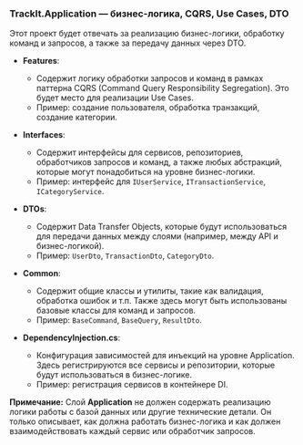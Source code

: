 ### **TrackIt.Application** — бизнес-логика, CQRS, Use Cases, DTO
Этот проект будет отвечать за реализацию бизнес-логики, обработку команд и запросов, а также за передачу данных через DTO.

- **Features**:
    - Содержит логику обработки запросов и команд в рамках паттерна CQRS (Command Query Responsibility Segregation). Это будет место для реализации Use Cases.
    - Пример: создание пользователя, обработка транзакций, создание категории.

- **Interfaces**:
    - Содержит интерфейсы для сервисов, репозиториев, обработчиков запросов и команд, а также любых абстракций, которые могут понадобиться на уровне бизнес-логики.
    - Пример: интерфейс для `IUserService`, `ITransactionService`, `ICategoryService`.

- **DTOs**:
    - Содержит Data Transfer Objects, которые будут использоваться для передачи данных между слоями (например, между API и бизнес-логикой).
    - Пример: `UserDto`, `TransactionDto`, `CategoryDto`.

- **Common**:
    - Содержит общие классы и утилиты, такие как валидация, обработка ошибок и т.п. Также здесь могут быть использованы базовые классы для команд и запросов.
    - Пример: `BaseCommand`, `BaseQuery`, `ResultDto`.

- **DependencyInjection.cs**:
    - Конфигурация зависимостей для инъекций на уровне Application. Здесь регистрируются все сервисы и репозитории, которые будут использоваться в бизнес-логике.
    - Пример: регистрация сервисов в контейнере DI.

**Примечание:** Слой **Application** не должен содержать реализацию логики работы с базой данных или другие технические детали. Он только описывает, как должна работать бизнес-логика и как должен взаимодействовать каждый сервис или обработчик запросов.